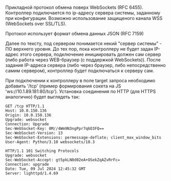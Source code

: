 Прикладной протокол обмена поверх WebSockets (RFC 6455). Контроллер подключается по ip-адресу сервера системы, заданному при конфигурации. Возможно использование защищеного канала WSS (WebSockets over SSL/TLS).

Протокол использует формат обмена данных JSON (RFC 7159)

Далее по тексту, под сервером понимается некий "сервер системы" - ПО верхнего уровня. До тех пор, пока контроллеру не будет задан IP-адрес этого сервера, подключение инициировать должен сам сервер (либо работа через WEB-браузер (с поддержкой WebSockets)). После задания IP-адреса сервера (либо через браузер, либо непосредственно самим сервером), контроллер будет подключаться к серверу сам.

При подключении к контроллеру в поле target запроса необходимо добавить '/tcp' (пример формирования сокета на JS 'ws://10.1.89.181:80/tcp'). Установка соединения по HTTP (для HTTPS аналогично) будет выглядеть так:

```http
GET /tcp HTTP/1.1
Host: 10.0.150.136
Origin: 10.0.150.136
Upgrade: websocket
Connection: Upgrade
Sec-WebSocket-Key: 0M//4Wm9N3ngPpr7q6O3FQ==
Sec-WebSocket-Version: 13
Sec-WebSocket-Extensions: permessage-deflate; client_max_window_bits
User-Agent: Python/3.10 websockets/10.3
```
```http
HTTP/1.1 101 Switching Protocols
Upgrade: websocket
Sec-WebSocket-Accept: gt5pkLN0d02eA+OSekZqAZvRrFc=
Connection: upgrade
Date: Tue, 09 Jul 2024 12:45:32 GMT
Server: lighttpd/1.4.69
```
